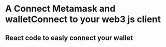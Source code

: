 # A Connect Metamask and walletConnect to your web3 js client 
## React code to easly connect your wallet 


## 


